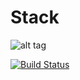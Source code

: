 # Stack
![alt tag](https://octodex.github.com/images/nyantocat.gif)

[![Build Status](https://travis-ci.org/BMSTU732/Stack.svg?branch=master)](https://travis-ci.org/BMSTU732/Stack)
